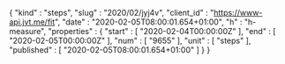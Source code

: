 {
  "kind" : "steps",
  "slug" : "2020/02/jyj4v",
  "client_id" : "https://www-api.jvt.me/fit",
  "date" : "2020-02-05T08:00:01.654+01:00",
  "h" : "h-measure",
  "properties" : {
    "start" : [ "2020-02-04T00:00:00Z" ],
    "end" : [ "2020-02-05T00:00:00Z" ],
    "num" : [ "9655" ],
    "unit" : [ "steps" ],
    "published" : [ "2020-02-05T08:00:01.654+01:00" ]
  }
}
